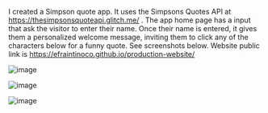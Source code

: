 I created a Simpson quote app. It uses the Simpsons Quotes API at https://thesimpsonsquoteapi.glitch.me/ . 
The app home page has a input that ask the visitor to enter their name. Once their name is entered, it gives them a 
personalized welcome message, inviting them to click any of the characters below for a funny quote. See screenshots below. 
Website public link is https://efraintinoco.github.io/production-website/

![image](https://user-images.githubusercontent.com/97262614/164364151-f7374b20-3295-4bff-ac78-ae3e670b5082.png)

![image](https://user-images.githubusercontent.com/97262614/164364179-74f68c58-c91b-4a29-9bfb-7ab62e08d34e.png)

![image](https://user-images.githubusercontent.com/97262614/164364267-a2ffe217-c990-4b4e-acd9-868368bd31d2.png)
